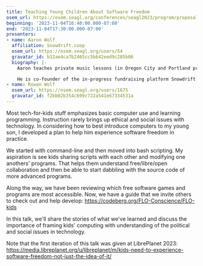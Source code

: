 ```yaml
---
title: Teaching Young Children About Software Freedom
osem_url: https://osem.seagl.org/conferences/seagl2023/program/proposals/987
beginning: '2023-11-04T16:40:00.000-07:00'
end: '2023-11-04T17:30:00.000-07:00'
presenters:
- name: Aaron Wolf
  affiliation: Snowdrift.coop
  osem_url: https://osem.seagl.org/users/54
  gravatar_id: b32ae4ca7b2465cc5b642eed9c285b06
  biography: |-
    Aaron teaches private music lessons (in Oregon City and Portland prior to covid, now online via Jitsi Meet) and is otherwise an activist and advocate for Free Culture and Free Software.

    He is co-founder of the in-progress fundraising platform Snowdrift.coop, which aims to support widespread community patronage of freely-licensed creative works.
- name: Rowan Wolf
  osem_url: https://osem.seagl.org/users/1675
  gravatar_id: f2bb02b354c699c722a541e67334531a
---
```


Most tech-for-kids stuff emphasizes basic computer use and learning programming. Instruction rarely brings up ethical and social issues with technology. In considering how to best introduce computers to my young son, I developed a plan to help him experience software freedom in practice.

We started with command-line and then moved into bash scripting. My aspiration is see kids sharing scripts with each other and modifying one anothers' programs. That helps them understand free/libre/open collaboration and then be able to start dabbling with the source code of more advanced programs.

Along the way, we have been reviewing which free software games and programs are most accessible. Now, we have a guide that we invite others to check out and help develop: <https://codeberg.org/FLO-Conscience/FLO-kids>

In this talk, we'll share the stories of what we've learned and discuss the importance of framing kids' computing with understanding of the political and social issues in technology.

Note that the first iteration of this talk was given at LibrePlanet 2023: <https://media.libreplanet.org/u/libreplanet/m/kids-need-to-experience-software-freedom-not-just-the-idea-of-it/>

